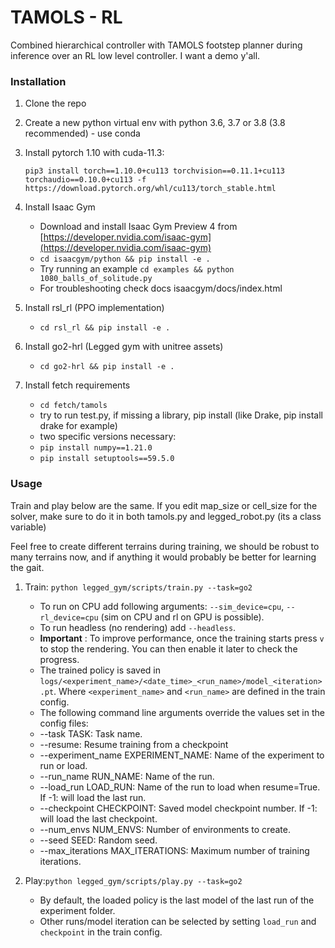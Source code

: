 # TAMOLS - RL

Combined hierarchical controller with TAMOLS footstep planner during inference over an RL low level controller. I want a demo y'all.

### Installation

1. Clone the repo
2. Create a new python virtual env with python 3.6, 3.7 or 3.8 (3.8 recommended) - use conda
3. Install pytorch 1.10 with cuda-11.3:

   ```
   pip3 install torch==1.10.0+cu113 torchvision==0.11.1+cu113 torchaudio==0.10.0+cu113 -f https://download.pytorch.org/whl/cu113/torch_stable.html

   ```
4. Install Isaac Gym

   - Download and install Isaac Gym Preview 4 from [https://developer.nvidia.com/isaac-gym](https://developer.nvidia.com/isaac-gym)
   - `cd isaacgym/python && pip install -e .`
   - Try running an example `cd examples && python 1080_balls_of_solitude.py`
   - For troubleshooting check docs isaacgym/docs/index.html
5. Install rsl_rl (PPO implementation)

   - `cd rsl_rl && pip install -e .`

5. Install go2-hrl (Legged gym with unitree assets)

   - `cd go2-hrl && pip install -e .`

6. Install fetch requirements

   - `cd fetch/tamols`
   - try to run test.py, if missing a library, pip install (like Drake, pip install drake for example)
   - two specific versions necessary:
   - `pip install numpy==1.21.0`
   - `pip install setuptools==59.5.0`

### Usage

Train and play below are the same. If you edit map_size or cell_size for the solver, make sure to do it in both tamols.py and legged_robot.py (its a class variable)

Feel free to create different terrains during training, we should be robust to many terrains now, and if anything it would probably be better for learning the gait.

1. Train:
   `python legged_gym/scripts/train.py --task=go2`

   * To run on CPU add following arguments: `--sim_device=cpu`, `--rl_device=cpu` (sim on CPU and rl on GPU is possible).
   * To run headless (no rendering) add `--headless`.
   * **Important** : To improve performance, once the training starts press `v` to stop the rendering. You can then enable it later to check the progress.
   * The trained policy is saved in `logs/<experiment_name>/<date_time>_<run_name>/model_<iteration>.pt`. Where `<experiment_name>` and `<run_name>` are defined in the train config.
   * The following command line arguments override the values set in the config files:
   * --task TASK: Task name.
   * --resume: Resume training from a checkpoint
   * --experiment_name EXPERIMENT_NAME: Name of the experiment to run or load.
   * --run_name RUN_NAME: Name of the run.
   * --load_run LOAD_RUN: Name of the run to load when resume=True. If -1: will load the last run.
   * --checkpoint CHECKPOINT: Saved model checkpoint number. If -1: will load the last checkpoint.
   * --num_envs NUM_ENVS: Number of environments to create.
   * --seed SEED: Random seed.
   * --max_iterations MAX_ITERATIONS: Maximum number of training iterations.
2. Play:`python legged_gym/scripts/play.py --task=go2`

   * By default, the loaded policy is the last model of the last run of the experiment folder.
   * Other runs/model iteration can be selected by setting `load_run` and `checkpoint` in the train config.
